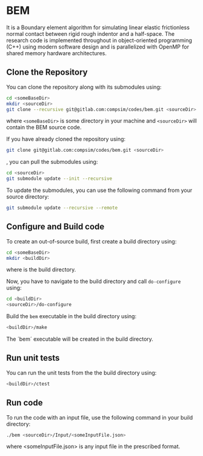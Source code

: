 # BEM

It is a Boundary element algorithm for simulating linear elastic frictionless normal contact between rigid rough indentor and a half-space. The research code is implemented throughout in object-oriented programming (C++) using modern software design and is parallelized with OpenMP for shared memory hardware architectures.

## Clone the Repository

You can clone the repository along with its submodules using:

```bash
cd <someBaseDir>
mkdir <sourceDir>
git clone --recursive git@gitlab.com:compsim/codes/bem.git <sourceDir>
```
where `<someBaseDir>` is some directory in your machine and `<sourceDir>` will contain the BEM source code.

If you have already cloned the repository using:
```bash
git clone git@gitlab.com:compsim/codes/bem.git <sourceDir>
```
, you can pull the submodules using: 
```bash
cd <sourceDir>
git submodule update --init --recursive
```
To update the submodules, you can use the following command from your source directory:
```bash
git submodule update --recursive --remote
```

## Configure and Build code

To create an out-of-source build, first create a build directory using:
```bash
cd <someBaseDir>
mkdir <buildDir>
```
where <buildDir> is the build directory.

Now, you have to navigate to the build directory and call `do-configure` using:
```bash
cd <buildDir>
<sourceDir>/do-configure
```
Build the `bem` executable in the build directory using:
```bash
<buildDir>/make
```
The ´bem´ executable will be created in the build directory.

## Run unit tests

You can run the unit tests from the the build directory using:
```bash
<buildDir>/ctest
```

## Run code

To run the code with an input file, use the following command in your build directory:
```bash
./bem <sourceDir>/Input/<someInputFile.json>
```
where <someInputFile.json> is any input file in the prescribed format.